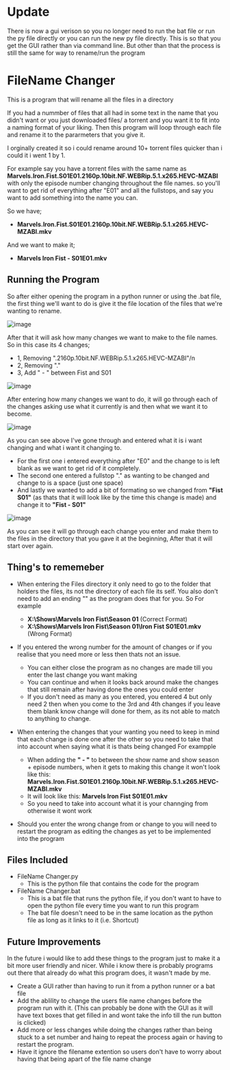 # Update
There is now a gui verison so you no longer need to run the bat file or run the py file directly or you can run the new py file directly. This is so that you get the GUI rather than via command line. But other than that the process is still the same for way to rename/run the program

# FileName Changer
This is a program that will rename all the files in a directory

If you had a nummber of files that all had in some text in the name that you didn't want or you just downloaded files/ a torrent and you want it to fit into a naming format of your liking. Then this program will loop through each file and rename it to the pararmeters that you give it.

I orginally created it so i could rename around 10+ torrent files quicker than i could it i went 1 by 1.

For example say you have a torrent files with the same name as **Marvels.Iron.Fist.S01E01.2160p.10bit.NF.WEBRip.5.1.x265.HEVC-MZABI** with only the episode number changing throughout the file names. so you'll want to get rid of everything after "E01" and all the fullstops, and say you want to add something into the name you can.


So we have;
- **Marvels.Iron.Fist.S01E01.2160p.10bit.NF.WEBRip.5.1.x265.HEVC-MZABI.mkv**

And we want to make it;
- **Marvels Iron Fist - S01E01.mkv**

## Running the Program
So after either opening the program in a python runner or using the .bat file, the first thing we'll want to do is give it the file location of the files that we're wanting to rename.

![image](https://github.com/SeleneVamp/Mass-File-Name-Changer/assets/139238196/216257c4-171f-4d19-96fb-e52e5542f81c)

After that it will ask how many changes we want to make to the file names. So in this case its 4 changes;

- 1, Removing ".2160p.10bit.NF.WEBRip.5.1.x265.HEVC-MZABI"/n
- 2, Removing "."
- 3, Add " - " between Fist and S01

![image](https://github.com/SeleneVamp/Mass-File-Name-Changer/assets/139238196/829e42df-2e1f-41cf-833d-52bf8397c3cc)

After entering how many changes we want to do, it will go through each of the changes asking use what it currently is and then what we want it to become.

![image](https://github.com/SeleneVamp/Mass-File-Name-Changer/assets/139238196/e9ed11a8-cf7e-40bd-91ac-86a21dad6b87)

As you can see above I've gone through and entered what it is i want changing and what i want it changing to. 
- For the first one i entered everything after "E0" and the change to is left blank as we want to get rid of it completely.
- The second one entered a fullstop "." as wanting to be changed and change to is a space (just one space)
- And lastly we wanted to add a bit of formating so we changed from **"Fist S01"** (as thats that it will look like by the time this change is made) and change it to **"Fist - S01"**

![image](https://github.com/SeleneVamp/Mass-File-Name-Changer/assets/139238196/08dec0f3-97e6-4511-a214-1fd17ef937e0)

As you can see it will go through each change you enter and make them to the files in the directory that you gave it at the beginning, After that it will start over again.

## Thing's to rememeber

- When entering the Files directory it only need to go to the folder that holders the files, its not the directory of each file its self. You also don't need to add an ending "\" as the program does that for you. So For example
  - **X:\Shows\Marvels Iron Fist\Season 01** (Correct Format)
  - **X:\Shows\Marvels Iron Fist\Season 01\Iron Fist S01E01.mkv** (Wrong Format)

- If you entered the wrong number for the amount of changes or if you realise that you need more or less then thats not an issue.
  - You can either close the program as no changes are made till you enter the last change you want making
  - You can continue and when it looks back around make the changes that still remain after having done the ones you could enter
  - If you don't need as many as you entered, you entered 4 but only need 2 then when you come to the 3rd and 4th changes if you leave them blank know change will done for them, as its not able to match to anything to change.

- When entering the changes that your wanting you need to keep in mind that  each change is done one after the other so you need to take that into account when saying what it is thats being changed For exampple
  - When adding the **" - "** to between the show name and show season + episode numbers, when it gets to making this change it won't look like this: **Marvels.Iron.Fist.S01E01.2160p.10bit.NF.WEBRip.5.1.x265.HEVC-MZABI.mkv**
  - It will look like this: **Marvels Iron Fist S01E01.mkv**
  - So you need to take into account what it is your channging from otherwise it wont work

- Should you enter the wrong change from or change to you will need to restart the program as editing the changes as yet to be implemented into the program

## Files Included

- FileName Changer.py
  - This is the python file that contains the code for the program
- FileName Changer.bat
  - This is a bat file that runs the python file, if you don't want to have to open the python file every time you want to run this program
  - The bat file doesn't need to be in the same location as the python file as long as it links to it (i.e. Shortcut)

## Future Improvements

In the future i would like to add these things to the program just to make it a bit more user friendly and nicer. While i know there is probably programs out there that already do what this program does, it wasn't made by me.

- Create a GUI rather than having to run it from a python runner or a bat file
-  Add the ablility to change the users file name changes before the program run with it. (This can probably be done with the GUI as it will have text boxes that get filled in and wont take the info till the run button is clicked)
-  Add more or less changes while doing the changes rather than being stuck to a set number and haing to repeat the process again or having to restart the program.
-  Have it ignore the filename extention so users don't have to worry about having that being apart of the file name change
